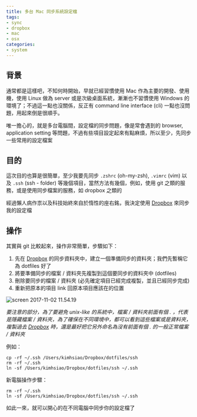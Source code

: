 ```yaml
---
title: 多台 Mac 同步系統設定檔
tags:
- sync
- dropbox
- mac
- osx
categories:
- system
---
```


## 背景

通常都是這樣吧，不知何時開始，早就已經習慣使用 Mac 作為主要的開發、使用機，使用 Linux 做為 server 或是次級桌面系統，漸漸也不習慣使用 Windows 的環境了；不過這一點也沒關係，反正有 command line interface (cli) 一點也沒問題，用起來倒是很順手。

唯一擔心的，就是多台電腦間，設定檔的同步問題，像是常會遇到的 browser, application setting 等問題，不過有些項目設定起來有點麻煩，所以至少，先同步一些常用的設定檔案

## 目的

這次目的也算是很簡單，至少我要先同步 `.zshrc` (oh-my-zsh), `.vimrc` (vim) 以及 `.ssh` (ssh - folder) 等幾個項目，當然方法有幾個，例如，使用 git 之類的服務，或是使用同步檔案的服務，如 dropbox 之類的

經過懶人病作祟以及科技始終來自於惰性的座右銘，我決定使用 [Dropbox] 來同步我的設定檔

## 操作

其實與 git 比較起來，操作非常簡單，步驟如下：

1. 先在 [Dropbox] 的同步資料夾中，建立一個準備同步的資料夾；我們先暫稱它為 dotfiles 好了
2. 將要準備同步的檔案 / 資料夾先複製到這個要同步的資料夾中 (dotfiles)
3. 刪除要同步的檔案 / 資料夾 (必先確定項目已經完成複製，並且已經同步完成)
4. 重新把原本的項目 link 回原本項目應該在的位置

![screen 2017-11-02 11.54.19](https://i.imgur.com/nLkiwYl.png)


*要注意的部分，為了要避免 unix-like 的系統中，檔案 / 資料夾前面有個 . ，代表是隱藏檔案 / 資料夾，為了確保在不同環境中，都可以看到這些檔案或是資料夾，複製過去 [Dropbox] 時，還是最好把它另外命名為沒有前面有個 . 的一般正常檔案 / 資料夾*

例如：

```shell
cp -rf ~/.ssh /Users/kimhsiao/Dropbox/dotfiles/ssh
rm -rf ~/.ssh
ln -sf /Users/kimhsiao/Dropbox/dotfiles/ssh ~/.ssh
```

新電腦操作步驟：
```shell
rm -rf ~/.ssh
ln -sf /Users/kimhsiao/Dropbox/dotfiles/ssh ~/.ssh
```

如此一來，就可以開心的在不同電腦中同步你的設定檔了

[dropbox]: https://www.dropbox.com "Dropbox"

